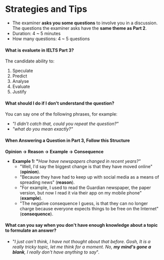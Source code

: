 # Strategies and Tips

* The examiner **asks you some questions** to involve you in a discussion. The questions the examiner asks have the **same theme as Part 2**.&#x20;
* Duration: 4 \~ 5 minutes
*   How many questions: 4 \~ 5 questions



#### What is evaluete in IELTS Part 3?

The candidate ability to:

1. Speculate
2. Predict
3. Analyse
4. Evaluate
5. Justify



#### What should I do if I don't understand the question?

You can say one of the following phrases, for example:

* _"I didn't catch that, could you repeat the question?"_
* _"what do you mean exactly?"_

#### When Answering a Question in Part 3, Follow this Structure

**Opinion -> Reason -> Example -> Consequence**

* **Example 1:  "**_How have newspapers changed in recent years?"_
  * "Well, I'd say the biggest change is that they have moved online" (**opinion**).
  * "Because they have had to keep up with social media as a means of spreading news" (**reason**).
  * "For example, I used to read the Guardian newspaper, the paper version, but now I read it via their app on my mobile phone" (**example**).
  * "The negative consequence I guess, is that they can no longer charge because everyone expects things to be free on the Internet" (**consequence**).

#### What can you say when you don't have enough knowledge about a topic to formulate an answer?

* "_I just can't think, I have not thought about that before. Gosh, It is a really tricky topic, let me think for a moment. No, **my mind's gone a blank**, I really don't have anything to say_".
